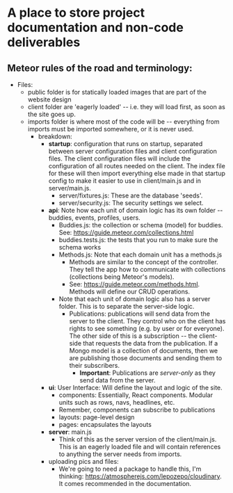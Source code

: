 # A place to store project documentation and non-code deliverables

## Meteor rules of the road and terminology:

- Files: 
	- public folder is for statically loaded images that are part of the website design
	-  client folder are 'eagerly loaded' -- i.e. they will load first, as soon as the site goes up. 
	- imports folder is where most of the code will be -- everything from imports must be imported somewhere, or it is never used. 
		-  breakdown:
			- **startup**: configuration that runs on startup, separated between server configuration files and client configuration files. The client configuration files
			will include the configuration of all routes needed on the client. The index file for these will then import everything else made in that startup config to make it easier to use in client/main.js and in server/main.js. 
				- server/fixtures.js: These are the database 'seeds'.
				- server/security.js: The security settings we select. 
			- **api**: Note how each unit of domain logic has its own folder -- buddies, events, profiles, users. 
				- Buddies.js: the collection or schema (model) for buddies. See: https://guide.meteor.com/collections.html 
				- buddies.tests.js: the tests that you run to make sure the schema works
				- Methods.js: Note that each domain unit has a methods.js
					- Methods are similar to the concept of the controller. They tell the app
					how to communicate with collections (collections being Meteor's models).
					- See: https://guide.meteor.com/methods.html. Methods will define our CRUD operations. 
				- Note that each unit of domain logic also has a server folder. This is to separate the server-side logic. 
					- Publications: publications will send data from the server to the client. They control who on the client has rights to see something (e.g. by user or for everyone). The other side of this is a subscription -- the client-side that requests the data from the publication. If a Mongo model is a collection of documents, then we are publishing those documents and sending them to their subscribers. 
						- **Important**: Publications are *server-only* as they send data from the server. 
			- **ui**: User Interface: Will define the layout and logic of the site. 
				- components: Essentially, React components. Modular units such as rows, navs,
				headlines, etc. 
				- Remember, components can subscribe to publications
				- layouts:  page-level design
				- pages: encapsulates the layouts
			- **server**: main.js
				- Think of this as the server version of the client/main.js. This is an eagerly loaded file and will contain references to anything the server needs from imports. 
			- uploading pics and files:
				- We're going to need a package to handle this, I'm thinking: https://atmospherejs.com/lepozepo/cloudinary. It comes recommended in the documentation. 

